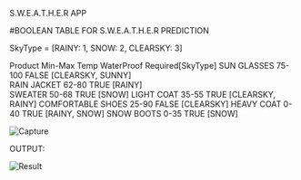 S.W.E.A.T.H.E.R  APP


#BOOLEAN TABLE FOR S.W.E.A.T.H.E.R PREDICTION

SkyType = [RAINY: 1, SNOW: 2, CLEARSKY: 3]

Product 	            Min-Max Temp	    WaterProof         Required[SkyType] 
SUN GLASSES                 75-100              FALSE           [CLEARSKY, SUNNY]                  
RAIN JACKET                 62-80               TRUE            [RAINY]                               
SWEATER                     50-68               TRUE            [SNOW]
LIGHT COAT                  35-55               TRUE            [CLEARSKY, RAINY]
COMFORTABLE SHOES           25-90               FALSE           [CLEARSKY]
HEAVY COAT                  0-40                TRUE            [RAINY, SNOW]
SNOW BOOTS                  0-35                TRUE            [SNOW]


![Capture](https://user-images.githubusercontent.com/30177434/114344866-3b6b3b80-9b7e-11eb-810a-d9188c4bd736.PNG)


OUTPUT:

![Result](https://user-images.githubusercontent.com/30177434/114350663-1d560900-9b87-11eb-9935-bccd5e937f39.PNG)
